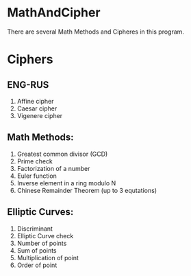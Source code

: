 # MathAndCipher
There are several Math Methods and Cipheres in this program. 

# Ciphers

## ENG-RUS 

1. Affine cipher
2. Caesar cipher
3. Vigenere cipher


## Math Methods: 
1. Greatest common divisor (GCD)
2. Prime check
3. Factorization of a number
4. Euler function
5. Inverse element in a ring modulo N
6. Chinese Remainder Theorem (up to 3 equtations)


## Elliptic Curves:
1. Discriminant
2. Elliptic Curve check
3. Number of points
4. Sum of points
5. Multiplication of point
6. Order of point
